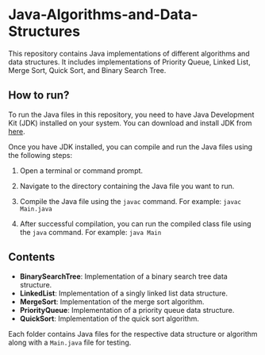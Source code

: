 # Java-Algorithms-and-Data-Structures
This repository contains Java implementations of different algorithms and data structures. It includes implementations of Priority Queue, Linked List, Merge Sort, Quick Sort, and Binary Search Tree. 

## How to run?
To run the Java files in this repository, you need to have Java Development Kit (JDK) installed on your system. You can download and install JDK from [here](https://www.oracle.com/java/technologies/javase-jdk11-downloads.html).

Once you have JDK installed, you can compile and run the Java files using the following steps:
1. Open a terminal or command prompt.
   
2. Navigate to the directory containing the Java file you want to run.
   
3. Compile the Java file using the `javac` command. For example: `javac Main.java`
   
4. After successful compilation, you can run the compiled class file using the `java` command. For example: `java Main`
   
## Contents
- **BinarySearchTree**: Implementation of a binary search tree data structure.
- **LinkedList**: Implementation of a singly linked list data structure.
- **MergeSort**: Implementation of the merge sort algorithm.
- **PriorityQueue**: Implementation of a priority queue data structure.
- **QuickSort**: Implementation of the quick sort algorithm.

Each folder contains Java files for the respective data structure or algorithm along with a `Main.java` file for testing.
